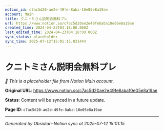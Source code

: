 ```yaml
---
notion_id: c7ac5d20-ae2e-49fe-8aba-10e05e8a19ae
account: Main
title: クニトミさん説明会無料プレ
url: https://www.notion.so/c7ac5d20ae2e49fe8aba10e05e8a19ae
created_time: 2024-04-23T04:18:00.000Z
last_edited_time: 2024-04-23T04:18:00.000Z
sync_status: placeholder
sync_time: 2025-07-12T15:01:15.031444
---
```


# クニトミさん説明会無料プレ

*🔄 This is a placeholder file from Notion Main account.*

**Original URL**: https://www.notion.so/c7ac5d20ae2e49fe8aba10e05e8a19ae

**Status**: Content will be synced in a future update.

**Page ID**: `c7ac5d20-ae2e-49fe-8aba-10e05e8a19ae`

---

*Generated by Obsidian-Notion sync at 2025-07-12 15:01:15*
